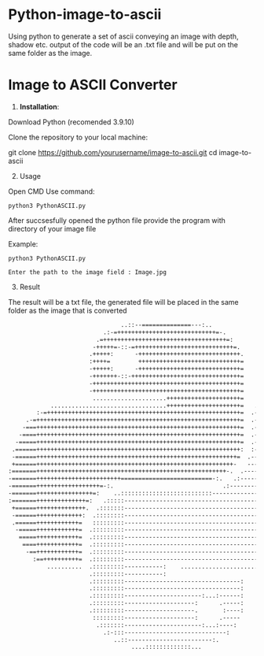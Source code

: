 # Python-image-to-ascii
Using python to generate a set of ascii conveying an image with depth, shadow etc. output of the code will be an .txt file and will be put on the same folder as the image.

# Image to ASCII Converter

1. **Installation**:

  Download Python (recomended 3.9.10)

   Clone the repository to your local machine:

   git clone https://github.com/yourusername/image-to-ascii.git
   cd image-to-ascii

2. Usage

  Open CMD
  Use command:
  
  ```python3 PythonASCII.py``` 
  
  After succsesfully opened the python file provide the program with directory of your image file

  Example:
  ``` 
  python3 PythonASCII.py

  Enter the path to the image field : Image.jpg
  ``` 
3. Result

The result will be a txt file, the generated file will be placed in the same folder as the image that is converted

```txt
                                ..::--==============---:..                                
                           .:-=++++++++++++++++++++++++++++=-.                            
                         .=+++++++++++++++++++++++++++++++++++=:                          
                        -+++++=-::-=++++++++++++++++++++++++++++=.                        
                       .+++++:      -+++++++++++++++++++++++++++++.                       
                       :++++=        +++++++++++++++++++++++++++++=                       
                       -+++++:      -+++++++++++++++++++++++++++++=                       
                       -+++++++-::-+++++++++++++++++++++++++++++++=                       
                       -++++++++++++++++++++++++++++++++++++++++++=                       
                       -++++++++++++++++++++++++++++++++++++++++++=                       
                        .....................+++++++++++++++++++++=                       
            .................................+++++++++++++++++++++=   .........           
        :-=+++++++++++++++++++++++++++++++++++++++++++++++++++++++=  .------------:.      
     .-=++++++++++++++++++++++++++++++++++++++++++++++++++++++++++=  .---------------.    
    -===++++++++++++++++++++++++++++++++++++++++++++++++++++++++++=  .----------------.   
   -====++++++++++++++++++++++++++++++++++++++++++++++++++++++++++=  .-----------------.  
  -=====++++++++++++++++++++++++++++++++++++++++++++++++++++++++++=  .------------------  
 .======++++++++++++++++++++++++++++++++++++++++++++++++++++++++++:  :------------------: 
 -======+++++++++++++++++++++++++++++++++++++++++++++++++++++++++=  .-------------------- 
 +======++++++++++++++++++++++++++++++++++++++++++++++++++++++++-   ---------------------.
:=======++++++++++++++++++++++++++++++++++++++++++++++++++++++-.  .----------------------:
-=======++++++++++++++++++++++++==========================-:.   .:-----------------------:
-=======++++++++++++++++++=-:.                               .:--------------------------:
-=======++++++++++++++++=:    ..::::::::::::::::::::::::::-------------------------------:
:=======++++++++++++++=:   .:::::--------------------------------------------------------:
 +======++++++++++++++.  .:::::::--------------------------------------------------------.
 -======+++++++++++++:  .::::::::-------------------------------------------------------- 
 .======++++++++++++=   :::::::::-------------------------------------------------------: 
  -=====++++++++++++=  .:::::::::-------------------------------------------------------  
   =====++++++++++++=  .:::::::::------------------------------------------------------   
    ====++++++++++++=  .:::::::::-----------------------------------------------------    
     -==++++++++++++=  .:::::::::----------------------------------------------------     
       :==++++++++++=  .:::::::::-------------------------------------------------:.      
           ..........  .:::::::::-----------:    ..............................           
                       .:::::::::-----------:                                             
                       .:::::::::---------------------------------:                       
                       .:::::::::---------------------------------:                       
                       .:::::::::----------------------:...:------:                       
                       .:::::::::--------------------:      .-----:                       
                       .:::::::::--------------------.       :----:                       
                        :::::::::--------------------:      .-----                        
                         .:::::::----------------------:...:----:                         
                           .:-:::-----------------------------:                           
                              ..::------------------------:.                              
                                   ....:::::::::::::...                                   
